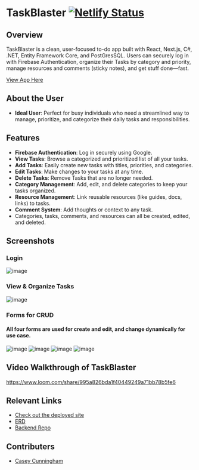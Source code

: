 # TaskBlaster [![Netlify Status](https://api.netlify.com/api/v1/badges/ef7ea90e-e6eb-497f-825d-71f3806fa521/deploy-status)](https://app.netlify.com/projects/taskblaster/deploys)

## Overview
TaskBlaster is a clean, user-focused to-do app built with React, Next.js, C#, .NET, Entity Framework Core, and PostGresSQL. Users can securely log in with Firebase Authentication, organize their Tasks by category and priority, manage resources and comments (sticky notes), and get stuff done—fast.

[View App Here](https://taskblaster.netlify.app/)

## About the User
- **Ideal User**: Perfect for busy individuals who need a streamlined way to manage, prioritize, and categorize their daily tasks and responsibilities.

## Features
- **Firebase Authentication**: Log in securely using Google.
- **View Tasks**: Browse a categorized and prioritized list of all your tasks.
- **Add Tasks**: Easily create new tasks with titles, priorities, and categories.
- **Edit Tasks**: Make changes to your tasks at any time.
- **Delete Tasks**: Remove Tasks that are no longer needed.
- **Category Management**: Add, edit, and delete categories to keep your tasks organized.
- **Resource Management**: Link reusable resources (like guides, docs, links) to tasks.
- **Comment System**: Add thoughts or context to any task.
- Categories, tasks, comments, and resources can all be created, edited, and deleted.

## Screenshots
### Login
![image](https://github.com/user-attachments/assets/c2fbb778-07bc-4d54-a800-ef774a2eb8ee)


### View & Organize Tasks
![image](https://github.com/user-attachments/assets/5df7450a-3cb0-42e5-acbc-0a7a5626be63)


### Forms for CRUD
#### All four forms are used for create and edit, and change dynamically for use case.
![image](https://github.com/user-attachments/assets/8c03fa22-9c72-4ce3-b939-1ac34bc55c26)
![image](https://github.com/user-attachments/assets/a1cfdfa0-0bec-40c9-a522-95818df2bd7a)
![image](https://github.com/user-attachments/assets/e151dad5-1e10-4e95-8cd6-ccdac21f5629)
![image](https://github.com/user-attachments/assets/7c2acf10-5fbb-4245-954e-aec40def72df)





## Video Walkthrough of TaskBlaster
https://www.loom.com/share/995a826bda1f40449249a71bb78b5fe6

## Relevant Links
- [Check out the deployed site](https://taskblaster.netlify.app/)
- [ERD](https://drawsql.app/teams/nss-49/diagrams/manage-tasker)
- [Backend Repo](https://github.com/dinnerdoggy/TaskBlaster)

## Contributers

- [Casey Cunningham](https://github.com/dinnerdoggy)
